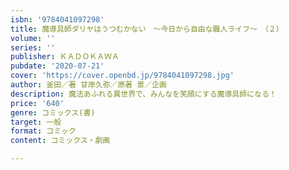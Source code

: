```yaml
---
isbn: '9784041097298'
title: 魔導具師ダリヤはうつむかない　～今日から自由な職人ライフ～　（２）
volume: ''
series: ''
publisher: ＫＡＤＯＫＡＷＡ
pubdate: '2020-07-21'
cover: 'https://cover.openbd.jp/9784041097298.jpg'
author: 釜田／著 甘岸久弥／原著 景／企画
description: 魔法あふれる異世界で、みんなを笑顔にする魔導具師になる！
price: '640'
genre: コミックス(書)
target: 一般
format: コミック
content: コミックス・劇画

---
```

